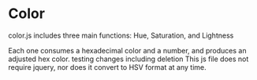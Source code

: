 Color
=========
color.js includes three main functions: Hue, Saturation, and Lightness

Each one consumes a hexadecimal color and a number, and produces an adjusted hex color.
testing changes including deletion
This js file does not require jquery, nor does it convert to HSV format at any time.

